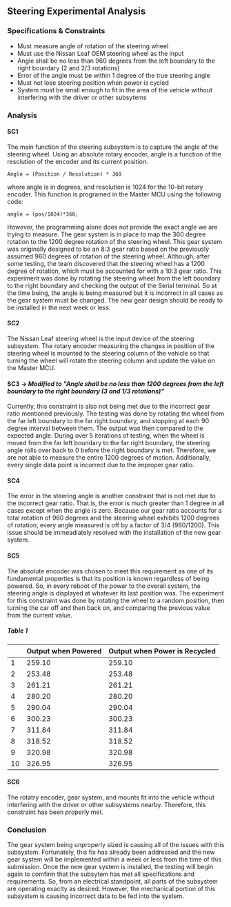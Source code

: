 Steering Experimental Analysis
----
### Specifications & Constraints
- Must measure angle of rotation of the steering wheel
- Must use the Nissan Leaf OEM steering wheel as the input
- Angle shall be no less than 960 degrees from the left boundary to the right boundary (2 and 2/3 rotations)
- Error of the angle must be within 1 degree of the true steering angle
- Must not lose steering position when power is cycled
- System must be small enough to fit in the area of the vehicle without interfering with the driver or other subsytems
### Analysis
#### SC1
The main function of the steering subsystem is to capture the angle of the steering wheel. Using an absolute rotary encoder, angle is a function of the resolution of the encoder and its current position.
    
    Angle = (Position / Resolution) * 360

where angle is in degrees, and resolution is 1024 for the 10-bit rotary encoder. This function is programed in the Master MCU using the following code:

    angle = (pos/1024)*360;
    
However, the programming alone does not provide the exact angle we are trying to measure. The gear system is in place to map the 360 degree rotation to the 1200 degree rotation of the steering wheel. This gear system was originally designed to be an 8:3 gear ratio based on the previously assumed 960 degrees of rotation of the steering wheel. Although, after some testing, the team discovered that the steering wheel has a 1200 degree of rotation, which must be accounted for with a 10:3 gear ratio. This experiment was done by rotating the steering wheel from the left boundary to the right boundary and checking the output of the Serial terminal. So at the time being, the angle is being measured but it is incorrect in all cases as the gear system must be changed. The new gear design should be ready to be installed in the next week or less.
#### SC2
The Nissan Leaf steering wheel is the input device of the steering subsystem. The rotary encoder measuring the changes in position of the steering wheel is mounted to the steering column of the vehicle so that turning the wheel will rotate the steering column and update the value on the Master MCU.
#### SC3 -> _Modified to "Angle shall be no less than 1200 degrees from the left boundary to the right boundary (3 and 1/3 rotations)"_
Currently, this constraint is also not being met due to the incorrect gear ratio mentioned previously. The testing was done by rotating the wheel from the far left boundary to the far right boundary, and stopping at each 90 degree interval between them. The output was then compared to the expected angle. During over 5 iterations of testing, when the wheel is moved from the far left boundary to the far right boundary, the steering angle rolls over back to 0 before the right boundary is met. Therefore, we are not able to measure the entire 1200 degrees of motion. Additionally, every single data point is incorrect due to the improper gear ratio.
#### SC4
The error in the steering angle is another constraint that is not met due to the incorrect gear ratio. That is, the error is much greater than 1 degree in all cases except when the angle is zero. Because our gear ratio accounts for a total rotation of 960 degrees and the steering wheel exhibits 1200 degrees of rotation, every angle measured is off by a factor of 3/4 (960/1200). This issue should be immeadiately resolved with the installation of the new gear system.
#### SC5
The absolute encoder was chosen to meet this requirement as one of its fundamental properties is that its position is known regardless of being powered. So, in every reboot of the power to the overall system, the steering angle is displayed at whatever its last position was. The experiment for this constraint was done by rotating the wheel to a random position, then turning the car off and then back on, and comparing the previous value from the current value.
##### Table 1
| |Output when Powered|Output when Power is Recycled|
|--|---------|----------|
|1|259.10|259.10|
|2|253.48|253.48|
|3|261.21|261.21|
|4|280.20|280.20|
|5|290.04|290.04|
|6|300.23|300.23|
|7|311.84|311.84|
|8|318.52|318.52|
|9|320.98|320.98|
|10|326.95|326.95|
#### SC6
The rotatry encoder, gear system, and mounts fit into the vehicle without interfering with the driver or other subsystems nearby. Therefore, this constraint has been properly met.
### Conclusion
The gear system being unproperly sized is causing all of the issues with this subsystem. Fortunately, this fix has already been addressed and the new gear system will be implemented within a week or less from the time of this submission. Once the new gear system is installed, the testing will begin again to comfirm that the subsytem has met all specifications and requirements. So, from an electrical standpoint, all parts of the subsystem are operating exaclty as desired. However, the mechanical portion of this subsystem is causing incorrect data to be fed into the system.
